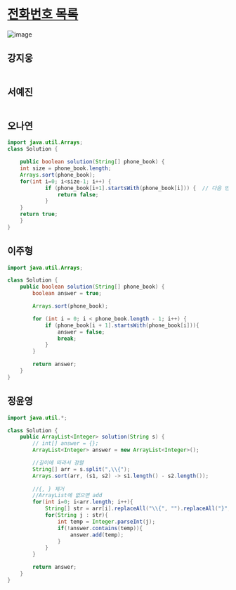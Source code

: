 # [전화번호 목록](https://programmers.co.kr/learn/courses/30/lessons/42577)

![image](https://user-images.githubusercontent.com/50551349/132095145-c3c5bbcc-07d4-4269-8336-6c602b9f8761.png)
 
## 강지웅
```java

```
## 서예진
```jav

```

## 오나연
```java
import java.util.Arrays;
class Solution {

    public boolean solution(String[] phone_book) {
	int size = phone_book.length;
	Arrays.sort(phone_book);
	for(int i=0; i<size-1; i++) {
            if (phone_book[i+1].startsWith(phone_book[i])) {  // 다음 번호의 제일 앞이 현재 번호인지 확인
                return false;
            }
	} 
	return true;
    }
}
```

## 이주형
```java
import java.util.Arrays;

class Solution {
    public boolean solution(String[] phone_book) {
        boolean answer = true;

        Arrays.sort(phone_book);

        for (int i = 0; i < phone_book.length - 1; i++) {
            if (phone_book[i + 1].startsWith(phone_book[i])){
                answer = false;
                break;
            }
        }

        return answer;
    }
}
```

## 정윤영
```java
import java.util.*;

class Solution {
    public ArrayList<Integer> solution(String s) {
        // int[] answer = {};
        ArrayList<Integer> answer = new ArrayList<Integer>();

        //길이에 따라서 정렬
        String[] arr = s.split(",\\{");
        Arrays.sort(arr, (s1, s2) -> s1.length() - s2.length());
        
        //{, } 제거
        //ArrayList에 없으면 add
        for(int i=0; i<arr.length; i++){
            String[] str = arr[i].replaceAll("\\{", "").replaceAll("}","").split(",");
            for(String j : str){
                int temp = Integer.parseInt(j);
                if(!answer.contains(temp)){
                    answer.add(temp);
                }
            }
        }

        return answer;
    }
}
```
